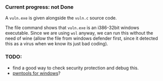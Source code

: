### Current progress: not Done

A `vuln.exe` is given alongside the `vuln.c` source code. 

The file command shows that `vuln.exe` is an i386-32bit windows executable.
Since we are using `wsl` anyway, we can run this without the need of wine (allow the file from windows defender first, since it detected this as a virus when we know its just bad coding).

### TODO:
- find a good way to check security protection and debug this.
- [pwntools for windows](https://github.com/masthoon/pwintools)?